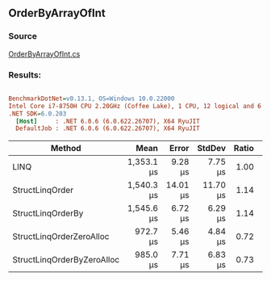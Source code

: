 ﻿## OrderByArrayOfInt

### Source
[OrderByArrayOfInt.cs](../../src/StructLinq.Benchmark/OrderByArrayOfInt.cs)

### Results:
``` ini

BenchmarkDotNet=v0.13.1, OS=Windows 10.0.22000
Intel Core i7-8750H CPU 2.20GHz (Coffee Lake), 1 CPU, 12 logical and 6 physical cores
.NET SDK=6.0.203
  [Host]     : .NET 6.0.6 (6.0.622.26707), X64 RyuJIT
  DefaultJob : .NET 6.0.6 (6.0.622.26707), X64 RyuJIT


```
|                     Method |       Mean |    Error |   StdDev | Ratio |   Gen 0 |  Gen 1 | Allocated |
|--------------------------- |-----------:|---------:|---------:|------:|--------:|-------:|----------:|
|                       LINQ | 1,353.1 μs |  9.28 μs |  7.75 μs |  1.00 | 25.3906 | 3.9063 | 120,313 B |
|            StructLinqOrder | 1,540.3 μs | 14.01 μs | 11.70 μs |  1.14 |       - |      - |      34 B |
|          StructLinqOrderBy | 1,545.6 μs |  6.72 μs |  6.29 μs |  1.14 |       - |      - |      34 B |
|   StructLinqOrderZeroAlloc |   972.7 μs |  5.46 μs |  4.84 μs |  0.72 |       - |      - |       4 B |
| StructLinqOrderByZeroAlloc |   985.0 μs |  7.71 μs |  6.83 μs |  0.73 |       - |      - |       2 B |
